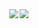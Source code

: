 <a href="https://github.com/anuraghazra/github-readme-stats">
  <img align="left" src="https://github-readme-stats.vercel.app/api?username=aj1m0n&count_private=true&show_icons=true&theme=gruvbox" />
</a>
<a href="https://github.com/anuraghazra/github-readme-stats">
  <img align="left" src="https://github-readme-stats.vercel.app/api/top-langs/?username=aj1m0n&theme=gruvbox" />
</a>

